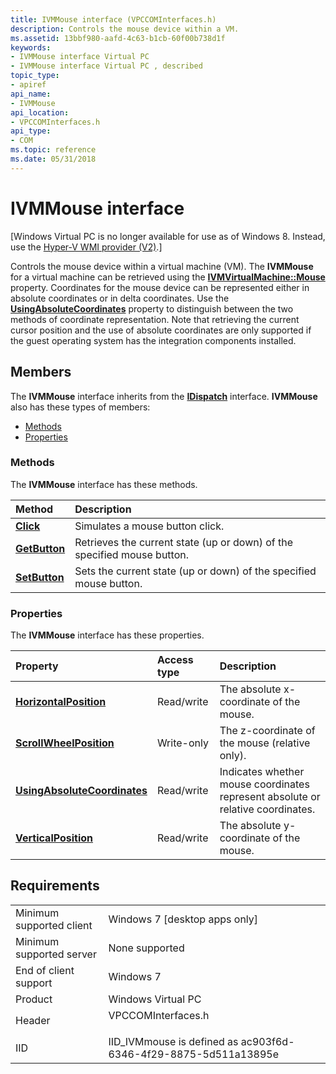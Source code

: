 ```yaml
---
title: IVMMouse interface (VPCCOMInterfaces.h)
description: Controls the mouse device within a VM.
ms.assetid: 13bbf980-aafd-4c63-b1cb-60f00b738d1f
keywords:
- IVMMouse interface Virtual PC
- IVMMouse interface Virtual PC , described
topic_type:
- apiref
api_name:
- IVMMouse
api_location:
- VPCCOMInterfaces.h
api_type:
- COM
ms.topic: reference
ms.date: 05/31/2018
---
```


# IVMMouse interface

\[Windows Virtual PC is no longer available for use as of Windows 8. Instead, use the [Hyper-V WMI provider (V2)](https://docs.microsoft.com/windows/desktop/HyperV_v2/windows-virtualization-portal).\]

Controls the mouse device within a virtual machine (VM). The **IVMMouse** for a virtual machine can be retrieved using the [**IVMVirtualMachine::Mouse**](ivmvirtualmachine-mouse.md) property. Coordinates for the mouse device can be represented either in absolute coordinates or in delta coordinates. Use the [**UsingAbsoluteCoordinates**](ivmmouse-usingabsolutecoordinates.md) property to distinguish between the two methods of coordinate representation. Note that retrieving the current cursor position and the use of absolute coordinates are only supported if the guest operating system has the integration components installed.

## Members

The **IVMMouse** interface inherits from the [**IDispatch**](https://msdn.microsoft.com/library/ms221608(v=VS.71).aspx) interface. **IVMMouse** also has these types of members:

-   [Methods](#methods)
-   [Properties](#properties)

### Methods

The **IVMMouse** interface has these methods.



| Method                                  | Description                                                                        |
|:----------------------------------------|:-----------------------------------------------------------------------------------|
| [**Click**](ivmmouse-click.md)         | Simulates a mouse button click.<br/>                                         |
| [**GetButton**](ivmmouse-getbutton.md) | Retrieves the current state (up or down) of the specified mouse button.<br/> |
| [**SetButton**](ivmmouse-setbutton.md) | Sets the current state (up or down) of the specified mouse button.<br/>      |



 

### Properties

The **IVMMouse** interface has these properties.



| Property                                                                         | Access type           | Description                                                                                |
|:---------------------------------------------------------------------------------|:----------------------|:-------------------------------------------------------------------------------------------|
| [**HorizontalPosition**](ivmmouse-horizontalposition.md)<br/>             | Read/write<br/> | The absolute x-coordinate of the mouse.<br/>                                         |
| [**ScrollWheelPosition**](ivmmouse-scrollwheelposition.md)<br/>           | Write-only<br/> | The z-coordinate of the mouse (relative only).<br/>                                  |
| [**UsingAbsoluteCoordinates**](ivmmouse-usingabsolutecoordinates.md)<br/> | Read/write<br/> | Indicates whether mouse coordinates represent absolute or relative coordinates.<br/> |
| [**VerticalPosition**](ivmmouse-verticalposition.md)<br/>                 | Read/write<br/> | The absolute y-coordinate of the mouse.<br/>                                         |



 

## Requirements



|                                     |                                                                                               |
|-------------------------------------|-----------------------------------------------------------------------------------------------|
| Minimum supported client<br/> | Windows 7 \[desktop apps only\]<br/>                                                    |
| Minimum supported server<br/> | None supported<br/>                                                                     |
| End of client support<br/>    | Windows 7<br/>                                                                          |
| Product<br/>                  | Windows Virtual PC<br/>                                                                 |
| Header<br/>                   | <dl> <dt>VPCCOMInterfaces.h</dt> </dl> |
| IID<br/>                      | IID\_IVMmouse is defined as ac903f6d-6346-4f29-8875-5d511a13895e<br/>                   |



 

 





